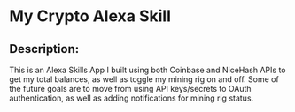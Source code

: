 # My Crypto Alexa Skill

## Description:
This is an Alexa Skills App I built using both Coinbase and NiceHash APIs to get my total balances, as well as toggle my mining rig on and off. Some of the future goals are to move from using API keys/secrets to OAuth authentication, as well as adding notifications for mining rig status.